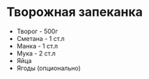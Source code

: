 # Творожная запеканка

* Творог - 500г
* Сметана - 1 ст.л
* Манка - 1 ст.л
* Мука - 2 ст.л 
* Яйца 
* Ягоды \(опционально\)

